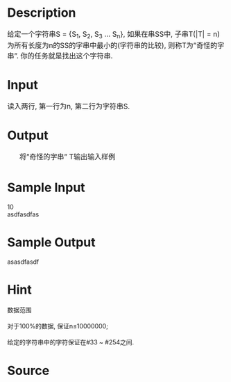 
# Description

<div class="content"><div align="left"><span style="font-size: medium">给定一个字符串S = {S<sub>1</sub>, S<sub>2</sub>, S<sub>3</sub> … S<sub>n</sub>}, 如果在串SS中, 子串T(|T| = n)为所有长度为n的SS的字串中最小的(字符串的比较), 则称T为”奇怪的字串”. 你的任务就是找出这个字符串.</span></div></div>

# Input

<div class="content"><div align="left"><span style="font-size: medium">读入两行, 第一行为n, 第二行为字符串S.</span></div></div>

# Output

<div class="content"><div style="text-indent: 21pt" align="left"><span style="font-size: medium">将”奇怪的字串” T输出</span><span style="font-size: medium"><b><span style="font-weight: normal; line-height: 173%">输入样例</span></b></span></div></div>

# Sample Input

<div class="content"><span class="sampledata"> 10<br/>
asdfasdfas<br/>
</span></div>

# Sample Output

<div class="content"><span class="sampledata">    asasdfasdf<br/>
</span></div>

# Hint

<div class="content"><p></p><p>数据范围<br/><br/>
对于100%的数据, 保证n≤10000000;<br/><br/>
给定的字符串中的字符保证在#33 ~ #254之间.</p><p></p></div>

# Source

<div class="content"><p><a href="problemset.php?search="></a></p></div>

